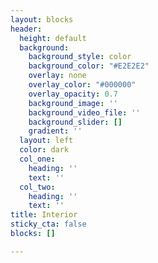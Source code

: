 ```yaml
---
layout: blocks
header:
  height: default
  background:
    background_style: color
    background_color: "#E2E2E2"
    overlay: none
    overlay_color: "#000000"
    overlay_opacity: 0.7
    background_image: ''
    background_video_file: ''
    background_slider: []
    gradient: ''
  layout: left
  color: dark
  col_one:
    heading: ''
    text: ''
  col_two:
    heading: ''
    text: ''
title: Interior
sticky_cta: false
blocks: []

---
```

